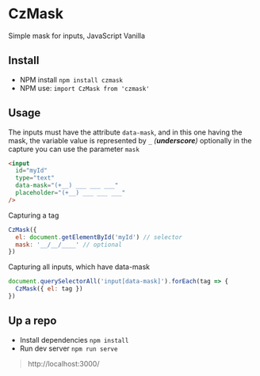 # CzMask

Simple mask for inputs, JavaScript Vanilla

## Install

- NPM install `npm install czmask`
- NPM use: `import CzMask from 'czmask'`


## Usage 

The inputs must have the attribute `data-mask`, and in this one having the mask, the variable value is represented by `_` *(**underscore**)* optionally in the capture you can use the parameter `mask`

~~~ html
<input 
  id="myId"
  type="text" 
  data-mask="(+__) ___ ___ ___"
  placeholder="(+__) ___ ___ ___"
/>
~~~

Capturing a tag
~~~ javascript
CzMask({
  el: document.getElementById('myId') // selector
  mask: '__/__/____' // optional
})
~~~

Capturing all inputs, which have data-mask
~~~ javascript
document.querySelectorAll('input[data-mask]').forEach(tag => {
  CzMask({ el: tag })
})
~~~

## Up a repo

- Install dependencies `npm install`
- Run dev server `npm run serve`
> http://localhost:3000/
